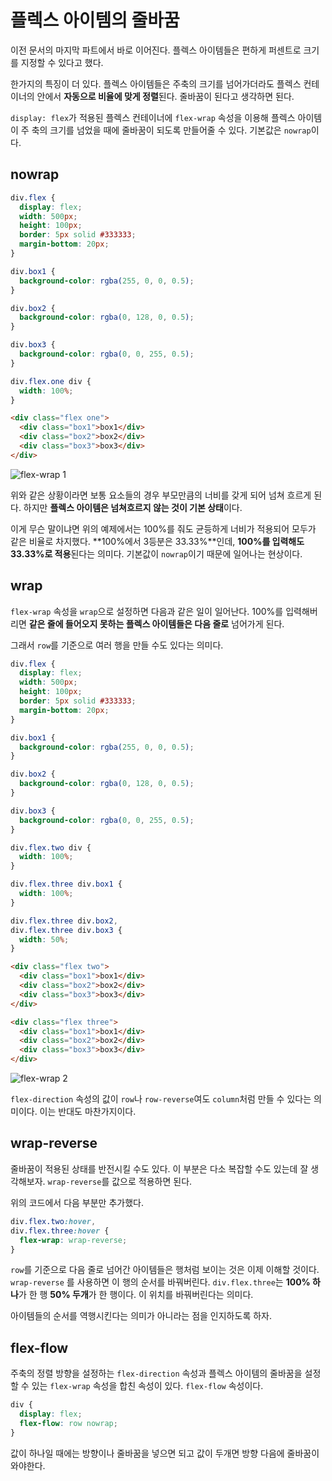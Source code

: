 # 플렉스 아이템의 줄바꿈
이전 문서의 마지막 파트에서 바로 이어진다. 플렉스 아이템들은 편하게 퍼센트로 크기를 지정할 수 있다고 했다.

한가지의 특징이 더 있다. 플렉스 아이템들은 주축의 크기를 넘어가더라도 플렉스 컨테이너의 안에서 **자동으로 비율에 맞게 정렬**된다. 줄바꿈이 된다고 생각하면 된다.

`display: flex`가 적용된 플렉스 컨테이너에 `flex-wrap` 속성을 이용해 플렉스 아이템이 주 축의 크기를 넘었을 때에 줄바꿈이 되도록 만들어줄 수 있다. 기본값은 `nowrap`이다.

## nowrap
```css
div.flex {
  display: flex;
  width: 500px;
  height: 100px;
  border: 5px solid #333333;
  margin-bottom: 20px;
}

div.box1 {
  background-color: rgba(255, 0, 0, 0.5);
}

div.box2 {
  background-color: rgba(0, 128, 0, 0.5);
}

div.box3 {
  background-color: rgba(0, 0, 255, 0.5);
}

div.flex.one div {
  width: 100%;
}
```

```html
<div class="flex one">
  <div class="box1">box1</div>
  <div class="box2">box2</div>
  <div class="box3">box3</div>
</div>
```

![flex-wrap 1](https://drive.google.com/uc?export=view&id=1pB0eKHIQHks313X6DZpT5akHHRRMRWHi)

위와 같은 상황이라면 보통 요소들의 경우 부모만큼의 너비를 갖게 되어 넘쳐 흐르게 된다. 하지만 **플렉스 아이템은 넘쳐흐르지 않는 것이 기본 상태**이다.

이게 무슨 말이냐면 위의 예제에서는 100%를 줘도 균등하게 너비가 적용되어 모두가 같은 비율로 차지했다. **100%에서 3등분은 33.33%**인데, **100%를 입력해도 33.33%로 적용**된다는 의미다. 기본값이 `nowrap`이기 때문에 일어나는 현상이다.

## wrap
`flex-wrap` 속성을 `wrap`으로 설정하면 다음과 같은 일이 일어난다. 100%를 입력해버리면 **같은 줄에 들어오지 못하는 플렉스 아이템들은 다음 줄로** 넘어가게 된다.

그래서 `row`를 기준으로 여러 행을 만들 수도 있다는 의미다.

```css
div.flex {
  display: flex;
  width: 500px;
  height: 100px;
  border: 5px solid #333333;
  margin-bottom: 20px;
}

div.box1 {
  background-color: rgba(255, 0, 0, 0.5);
}

div.box2 {
  background-color: rgba(0, 128, 0, 0.5);
}

div.box3 {
  background-color: rgba(0, 0, 255, 0.5);
}

div.flex.two div {
  width: 100%;
}

div.flex.three div.box1 {
  width: 100%;
}

div.flex.three div.box2,
div.flex.three div.box3 {
  width: 50%;
}
```

```html
<div class="flex two">
  <div class="box1">box1</div>
  <div class="box2">box2</div>
  <div class="box3">box3</div>
</div>

<div class="flex three">
  <div class="box1">box1</div>
  <div class="box2">box2</div>
  <div class="box3">box3</div>
</div>
```

![flex-wrap 2](https://drive.google.com/uc?export=view&id=1Gxn65OYYOmX90lPBipmRm51Ii5bYcQc5)

`flex-direction` 속성의 값이 `row`나 `row-reverse`여도 `column`처럼 만들 수 있다는 의미이다. 이는 반대도 마찬가지이다.

## wrap-reverse
줄바꿈이 적용된 상태를 반전시킬 수도 있다. 이 부분은 다소 복잡할 수도 있는데 잘 생각해보자. `wrap-reverse`를 값으로 적용하면 된다.

위의 코드에서 다음 부분만 추가했다.

```css
div.flex.two:hover,
div.flex.three:hover {
  flex-wrap: wrap-reverse;
}
```

`row`를 기준으로 다음 줄로 넘어간 아이템들은 행처럼 보이는 것은 이제 이해할 것이다. `wrap-reverse` 를 사용하면 이 행의 순서를 바꿔버린다. `div.flex.three`는 **100% 하나**가 한 행 **50% 두개**가 한 행이다. 이 위치를 바꿔버린다는 의미다.

아이템들의 순서를 역행시킨다는 의미가 아니라는 점을 인지하도록 하자.

## flex-flow
주축의 정렬 방향을 설정하는 `flex-direction` 속성과 플렉스 아이템의 줄바꿈을 설정할 수 있는 `flex-wrap` 속성을 합친 속성이 있다. `flex-flow` 속성이다.

```css
div {
  display: flex;
  flex-flow: row nowrap;
}
```

값이 하나일 때에는 방향이나 줄바꿈을 넣으면 되고 값이 두개면 방향 다음에 줄바꿈이 와야한다.